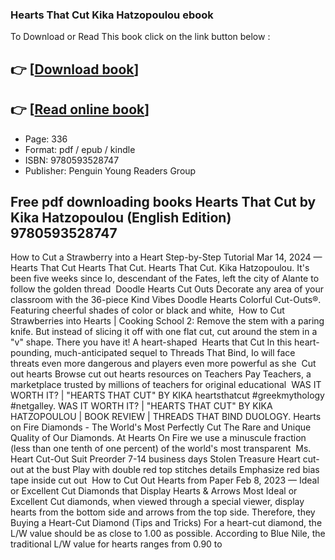 ### Hearts That Cut Kika Hatzopoulou ebook

To Download or Read This book click on the link button below :

## 👉  [**[Download book](http://ebooksharez.info/download.php?group=book&from=github.com&id=711817&lnk=1079 "Download book")**]

## 👉  [**[Read online book](http://ebooksharez.info/download.php?group=book&from=github.com&id=711817&lnk=1079 "Read online book")**]


* Page: 336
* Format: pdf / epub / kindle
* ISBN: 9780593528747
* Publisher: Penguin Young Readers Group



## Free pdf downloading books Hearts That Cut by Kika Hatzopoulou (English Edition) 9780593528747



 How to Cut a Strawberry into a Heart Step-by-Step Tutorial Mar 14, 2024 —
 Hearts That Cut Hearts That Cut. Hearts That Cut. Kika Hatzopoulou. It&#039;s been five weeks since Io, descendant of the Fates, left the city of Alante to follow the golden thread 
 Doodle Hearts Cut Outs Decorate any area of your classroom with the 36-piece Kind Vibes Doodle Hearts Colorful Cut-Outs®. Featuring cheerful shades of color or black and white, 
 How to Cut Strawberries into Hearts | Cooking School 2: Remove the stem with a paring knife. But instead of slicing it off with one flat cut, cut around the stem in a &quot;v&quot; shape. There you have it! A heart-shaped 
 Hearts that Cut In this heart-pounding, much-anticipated sequel to Threads That Bind, Io will face threats even more dangerous and players even more powerful as she 
 Cut out hearts Browse cut out hearts resources on Teachers Pay Teachers, a marketplace trusted by millions of teachers for original educational 
 WAS IT WORTH IT? | &quot;HEARTS THAT CUT&quot; BY KIKA heartsthatcut #greekmythology #netgalley. WAS IT WORTH IT? | &quot;HEARTS THAT CUT&quot; BY KIKA HATZOPOULOU | BOOK REVIEW | THREADS THAT BIND DUOLOGY.
 Hearts on Fire Diamonds - The World&#039;s Most Perfectly Cut The Rare and Unique Quality of Our Diamonds. At Hearts On Fire we use a minuscule fraction (less than one tenth of one percent) of the world&#039;s most transparent 
 Ms. Heart Cut-Out Suit Preorder 7-14 business days Stolen Treasure Heart cut-out at the bust Play with double red top stitches details Emphasize red bias tape inside cut out 
 How to Cut Out Hearts from Paper Feb 8, 2023 —
 Ideal or Excellent Cut Diamonds that Display Hearts &amp; Arrows Most Ideal or Excellent Cut diamonds, when viewed through a special viewer, display hearts from the bottom side and arrows from the top side. Therefore, they 
 Buying a Heart-Cut Diamond (Tips and Tricks) For a heart-cut diamond, the L/W value should be as close to 1.00 as possible. According to Blue Nile, the traditional L/W value for hearts ranges from 0.90 to 





